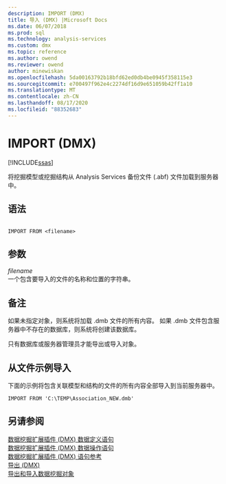 ```yaml
---
description: IMPORT (DMX)
title: 导入 (DMX) |Microsoft Docs
ms.date: 06/07/2018
ms.prod: sql
ms.technology: analysis-services
ms.custom: dmx
ms.topic: reference
ms.author: owend
ms.reviewer: owend
author: minewiskan
ms.openlocfilehash: 5da00163792b18bfd62ed0db4be0945f358115e3
ms.sourcegitcommit: e700497f962e4c2274df16d9e651059b42ff1a10
ms.translationtype: MT
ms.contentlocale: zh-CN
ms.lasthandoff: 08/17/2020
ms.locfileid: "88352683"
---
```

# <a name="import-dmx"></a>IMPORT (DMX)
[!INCLUDE[ssas](../includes/applies-to-version/ssas.md)]

  将挖掘模型或挖掘结构从 Analysis Services 备份文件 (.abf) 文件加载到服务器中。  
  
## <a name="syntax"></a>语法  
  
```  
  
IMPORT FROM <filename>  
```  
  
## <a name="arguments"></a>参数  
 *filename*  
 一个包含要导入的文件的名称和位置的字符串。  
  
## <a name="remarks"></a>备注  
 如果未指定对象，则系统将加载 .dmb 文件的所有内容。 如果 .dmb 文件包含服务器中不存在的数据库，则系统将创建该数据库。  
  
 只有数据库或服务器管理员才能导出或导入对象。  
  
## <a name="import-from-file-example"></a>从文件示例导入  
 下面的示例将包含关联模型和结构的文件的所有内容全部导入到当前服务器中。  
  
```  
IMPORT FROM 'C:\TEMP\Association_NEW.dmb'  
```  
  
## <a name="see-also"></a>另请参阅  
 [数据挖掘扩展插件 &#40;DMX&#41; 数据定义语句](../dmx/dmx-statements-data-definition.md)   
 [数据挖掘扩展插件 &#40;DMX&#41; 数据操作语句](../dmx/dmx-statements-data-manipulation.md)   
 [数据挖掘扩展插件 &#40;DMX&#41; 语句参考](../dmx/data-mining-extensions-dmx-statements.md)   
 [导出 &#40;DMX&#41;](../dmx/export-dmx.md)   
 [导出和导入数据挖掘对象](https://docs.microsoft.com/analysis-services/data-mining/export-and-import-data-mining-objects)  
  
  
